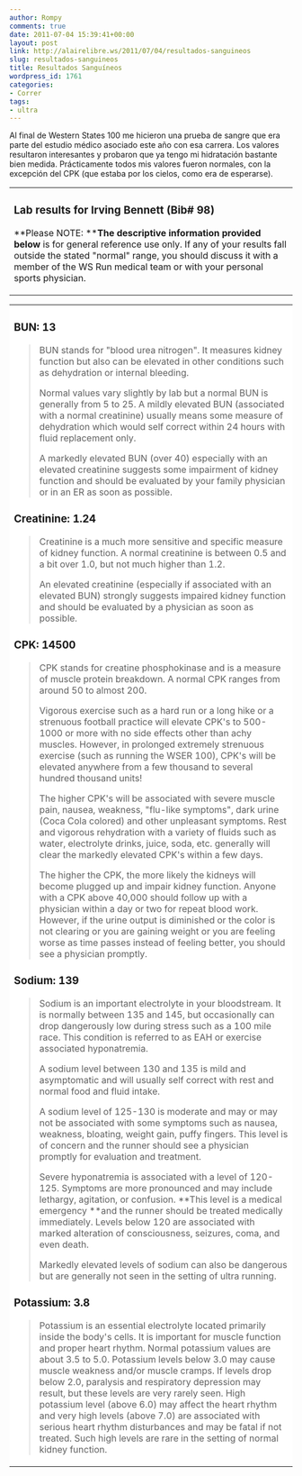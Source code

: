 ```yaml
---
author: Rompy
comments: true
date: 2011-07-04 15:39:41+00:00
layout: post
link: http://alairelibre.ws/2011/07/04/resultados-sanguineos
slug: resultados-sanguineos
title: Resultados Sanguíneos
wordpress_id: 1761
categories:
- Correr
tags:
- ultra
---
```


Al final de Western States 100 me hicieron una prueba de sangre que era parte del estudio médico asociado este año con esa carrera. Los valores resultaron interesantes y probaron que ya tengo mi hidratación bastante bien medida. Prácticamente todos mis valores fueron normales, con la excepción del CPK (que estaba por los cielos, como era de esperarse).
<table cellpadding="10" width="500" cellspacing="0" >
<tbody >
<tr >

<td >


### Lab results for Irving Bennett (Bib# 98)


**Please NOTE: ****The descriptive information provided below** is for general reference use only. If any of your results fall outside the stated "normal" range, you should discuss it with a member of the WS Run medical team or with your personal sports physician.
</td>
</tr>
</tbody>
</table>
<table cellpadding="20" width="500" cellspacing="0" >
<tbody >
<tr >

<td bgcolor="white" >


### BUN: 13




<blockquote>BUN stands for "blood urea nitrogen". It measures kidney function but also can be elevated in other conditions such as dehydration or internal bleeding.

Normal values vary slightly by lab but a normal BUN is generally from 5 to 25. A mildly elevated BUN (associated with a normal creatinine) usually means some measure of dehydration which would self correct within 24 hours with fluid replacement only.

A markedly elevated BUN (over 40) especially with an elevated creatinine suggests some impairment of kidney function and should be evaluated by your family physician or in an ER as soon as possible.</blockquote>




### Creatinine: 1.24




<blockquote>Creatinine is a much more sensitive and specific measure of kidney function. A normal creatinine is between 0.5 and a bit over 1.0, but not much higher than 1.2.

An elevated creatinine (especially if associated with an elevated BUN) strongly suggests impaired kidney function and should be evaluated by a physician as soon as possible.</blockquote>




### CPK: 14500




<blockquote>CPK stands for creatine phosphokinase and is a measure of muscle protein breakdown. A normal CPK ranges from around 50 to almost 200.

Vigorous exercise such as a hard run or a long hike or a strenuous football practice will elevate CPK's to 500-1000 or more with no side effects other than achy muscles. However, in prolonged extremely strenuous exercise (such as running the WSER 100), CPK's will be elevated anywhere from a few thousand to several hundred thousand units!

The higher CPK's will be associated with severe muscle pain, nausea, weakness, "flu-like symptoms", dark urine (Coca Cola colored) and other unpleasant symptoms. Rest and vigorous rehydration with a variety of fluids such as water, electrolyte drinks, juice, soda, etc. generally will clear the markedly elevated CPK's within a few days.

The higher the CPK, the more likely the kidneys will become plugged up and impair kidney function. Anyone with a CPK above 40,000 should follow up with a physician within a day or two for repeat blood work. However, if the urine output is diminished or the color is not clearing or you are gaining weight or you are feeling worse as time passes instead of feeling better, you should see a physician promptly.</blockquote>




### Sodium: 139




<blockquote>Sodium is an important electrolyte in your bloodstream. It is normally between 135 and 145, but occasionally can drop dangerously low during stress such as a 100 mile race. This condition is referred to as EAH or exercise associated hyponatremia.

A sodium level between 130 and 135 is mild and asymptomatic and will usually self correct with rest and normal food and fluid intake.

A sodium level of 125-130 is moderate and may or may not be associated with some symptoms such as nausea, weakness, bloating, weight gain, puffy fingers. This level is of concern and the runner should see a physician promptly for evaluation and treatment.

Severe hyponatremia is associated with a level of 120-125. Symptoms are more pronounced and may include lethargy, agitation, or confusion. **This level is a medical emergency **and the runner should be treated medically immediately. Levels below 120 are associated with marked alteration of consciousness, seizures, coma, and even death.

Markedly elevated levels of sodium can also be dangerous but are generally not seen in the setting of ultra running.</blockquote>




### Potassium: 3.8




<blockquote>Potassium is an essential electrolyte located primarily inside the body's cells. It is important for muscle function and proper heart rhythm. Normal potassium values are about 3.5 to 5.0. Potassium levels below 3.0 may cause muscle weakness and/or muscle cramps. If levels drop below 2.0, paralysis and respiratory depression may result, but these levels are very rarely seen. High potassium level (above 6.0) may affect the heart rhythm and very high levels (above 7.0) are associated with serious heart rhythm disturbances and may be fatal if not treated. Such high levels are rare in the setting of normal kidney function.</blockquote>



</td>
</tr>
</tbody>
</table>
